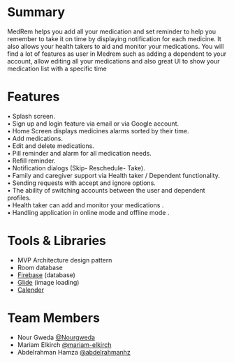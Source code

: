 # Summary
MedRem helps you add all your medication and set reminder to help you
remember to take it on time by displaying notification for each medicine. It also
allows your health takers to aid and monitor your medications. You will find a lot
of features as user in Medrem such as adding a dependent to your account, allow
editing all your medications and also great UI to show your medication list with
a specific time

# Features
• Splash screen.</br>
• Sign up and login feature via email or via Google account.</br>
• Home Screen displays medicines alarms sorted by their time.</br>
• Add medications.</br>
• Edit and delete medications.</br>
• Pill reminder and alarm for all medication needs.</br>
• Refill reminder.</br>
• Notification dialogs (Skip- Reschedule- Take).</br>
• Family and caregiver support via Health taker / Dependent functionality.</br>
• Sending requests with accept and ignore options.</br>
• The ability of switching accounts between the user and dependent profiles.</br>
• Health taker can add and monitor your medications .</br>
• Handling application in online mode and offline mode .</br>

# Tools & Libraries
* MVP Architecture design pattern
* Room database
* <a href="https://firebase.google.com/">Firebase</a> (database)
* <a href="https://github.com/bumptech/glide">Glide</a> (image loading)
* <a href="https://github.com/Mulham-Raee/Horizontal-Calendar">Calender</a>

# Team Members
* Nour Gweda [@Nourgweda]( https://github.com/Nourgweda )
* Mariam Elkirch [@mariam-elkirch]( https://github.com/mariam-elkirch )
* Abdelrahman Hamza [@abdelrahmanhz]( https://github.com/abdelrahmanhz )
